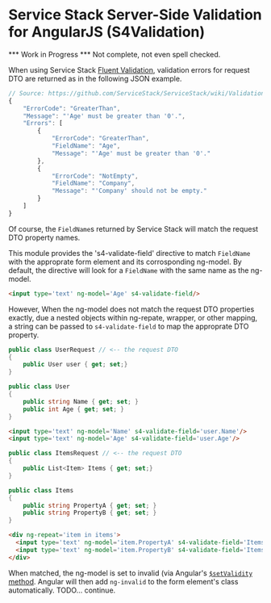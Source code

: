 Service Stack Server-Side Validation for AngularJS (S4Validation)
===============================


*** Work in Progress *** Not complete, not even spell checked.


When using Service Stack <a href="https://github.com/ServiceStack/ServiceStack/wiki/Validation#fluentvalidation-for-request-dtos">Fluent Validation</a>, validation errors for request DTO are returned as in the following JSON example.  

```javascript
// Source: https://github.com/ServiceStack/ServiceStack/wiki/Validation#fluentvalidation-for-request-dtos
{
    "ErrorCode": "GreaterThan",
    "Message": "'Age' must be greater than '0'.",
    "Errors": [
        {
            "ErrorCode": "GreaterThan",
            "FieldName": "Age",
            "Message": "'Age' must be greater than '0'."
        },
        {
            "ErrorCode": "NotEmpty",
            "FieldName": "Company",
            "Message": "'Company' should not be empty."
        }
    ]
}
```

Of course, the `FieldName`s returned by Service Stack will match the request DTO property names.

This module provides the 's4-validate-field' directive to match `FieldName` with the approprate form element and its corrosponding ng-model. By default, the directive will look for a `FieldName` with the same name as the ng-model. 

```html
<input type='text' ng-model='Age' s4-validate-field/>
```

However, When the ng-model does not match the request DTO properties exactly, due a nested objects within ng-repate, wrapper, or other mapping, a string can be passed to `s4-validate-field` to map the approprate DTO property.

```c#
public class UserRequest // <-- the request DTO 
{
    public User user { get; set;}
}

public class User
{
    public string Name { get; set; }
    public int Age { get; set; }
}
```

```html
<input type='text' ng-model='Name' s4-validate-field='user.Name'/>
<input type='text' ng-model='Age' s4-validate-field='user.Age'/>
```

```c#
public class ItemsRequest // <-- the request DTO 
{
    public List<Item> Items { get; set;}
}

public class Items
{
    public string PropertyA { get; set; }
    public string PropertyB { get; set; }
}

```

```html
<div ng-repeat='item in items'>
  <input type='text' ng-model='item.PropertyA' s4-validate-field='Items[{{$index}}].PropertyA'/>
  <input type='text' ng-model='item.PropertyB' s4-validate-field='Items[{{$index}}].PropertyB'/>
</div>

```


When matched, the ng-model is set to invalid (via Angular's <a href="http://docs.angularjs.org/api/ng.directive:ngModel.NgModelController#$setValidity"/> `$setValidity` method</a>. Angular will then add `ng-invalid` to the form element's class automatically. TODO... continue.





